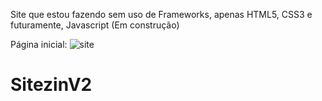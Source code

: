 Site que estou fazendo sem uso de Frameworks, apenas HTML5, CSS3 e futuramente, Javascript (Em construção)

Página inicial:
![site](https://user-images.githubusercontent.com/75057334/129409911-6ccc0eca-da94-49cd-879a-f97cc6d93202.png)
# SitezinV2
